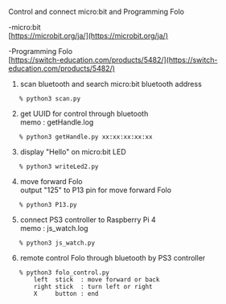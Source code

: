 Control and connect micro:bit and Programming Folo

-micro:bit  
  [https://microbit.org/ja/](https://microbit.org/ja/)

-Programming Folo  
  [https://switch-education.com/products/5482/](https://switch-education.com/products/5482/)


1. scan bluetooth and search micro:bit bluetooth address
```
   % python3 scan.py
```

2. get UUID for control through bluetooth  
   memo : getHandle.log
```
   % python3 getHandle.py xx:xx:xx:xx:xx
```

3. display "Hello" on micro:bit LED
```
   % python3 writeLed2.py
```

4. move forward Folo  
   output "125" to P13 pin for move forward Folo
```
   % python3 P13.py
```
   
5. connect PS3 controller to Raspberry Pi 4  
   memo : js_watch.log
```
   % python3 js_watch.py
```

6. remote control Folo through bluetooth by PS3 controller
```
   % python3 folo_control.py
       left  stick  : move forward or back
       right stick  : turn left or right
       X     button : end
```
